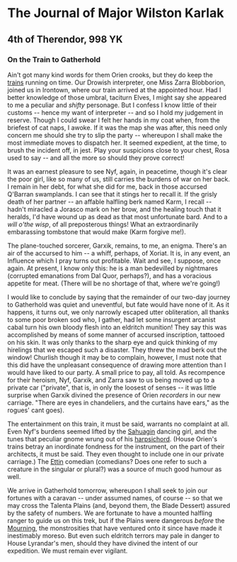 # The Journal of Major Wilston Karlak

## 4th of Therendor, 998 YK

### On the Train to Gatherhold

Ain't got many kind words for them Orien crooks, but they do keep the
[trains](https://eberron.fandom.com/wiki/Lightning_Rail) running on time. Our
Drowish interpreter, one Miss Zarra Blobborion, joined us in Irontown, where
our train arrived at the appointed hour. Had I better knowledge of those
umbral, taciturn Elves, I might say she appeared to me a peculiar and _shifty_
personage. But I confess I know little of their customs -- hence my want of
interpreter -- and so I hold my judgement in reserve. Though I could swear I
felt her hands in my coat when, from the briefest of cat naps, I awoke. If it
was the map she was after, this need only concern me should she try to slip
the party -- whereupon I shall make the most immediate moves to dispatch her.
It seemed expedient, at the time, to brush the incident off, in jest. Play
your suspicions close to your chest, Rosa used to say -- and all the more so
should they prove correct!

It was an earnest pleasure to see Nyf, again, in peacetime, though it's clear
the poor girl, like so many of us, still carries the burdens of war on her
back. I remain in her debt, for what she did for me, back in those accursed
Q'Barran swamplands. I can see that it stings her to recall it. If the grisly
death of her partner -- an affable halfling berk named Karm, I recall --
hadn't miracled a Jorasco mark on her brow, and the healing touch that it
heralds, I'd have wound up as dead as that most unfortunate bard. And to a
_will o'the wisp_, of all preposterous things! What an extraordinarily
embarassing tombstone that would make (Karm forgive me!).

The plane-touched sorcerer, Garxik, remains, to me, an enigma. There's an air
of the accursed to him -- a whiff, perhaps, of Xoriat. It is, in any event, an
Influence which I pray turns out profitable. Wait and see, I suppose, once
again. At present, I know only this: he is a man bedevilled by nightmares
(corrupted emanations from Dal Quor, perhaps?), and has a voracious appetite
for meat. (There will be no shortage of that, where we're going!)

I would like to conclude by saying that the remainder of our two-day journey
to Gatherhold was quiet and uneventful, but fate would have none of it. As it
happens, it turns out, we only narrowly escaped utter obliteration, all thanks
to some poor broken sod who, I gather, had let some insurgent arcanist cabal
turn his own bloody flesh into an eldritch munition! They say this was
accomplished by means of some manner of accursed inscription, tattooed on his
skin. It was only thanks to the sharp eye and quick thinking of my hirelings
that we escaped such a disaster. They threw the mad berk out the window!
Churlish though it may be to complain, however, I must note that this did have
the unpleasant consequence of drawing more attention than I would have liked
to our party. A small price to pay, all told. As recompence for their heroism,
Nyf, Garxik, and Zarra saw to us being moved up to a private car ("private",
that is, in only the loosest of senses -- it was little surprise when Garxik
divined the presence of Orien _recorders_ in our new carriage. "There are eyes
in chandeliers, and the curtains have ears," as the rogues' cant goes).

The entertainment on this train, it must be said, warrants no complaint at
all. Even Nyf's burdens seemed lifted by the
[Sahuagin](https://en.wikipedia.org/wiki/Sahuagin) dancing girl, and the tunes
that peculiar gnome wrung out of his
[harpsichord](https://youtu.be/oUqhYm5-9ZE). (House Orien's trains betray an
inordinate fondness for the instrument, on the part of their architects, it
must be said. They even thought to include one in our private carriage.) The
[Ettin](https://en.wikipedia.org/wiki/Ettin_(Dungeons_%26_Dragons)) comedian
(comedians? Does one refer to such a creature in the singular or plural?) was
a source of much good humour as well.

We arrive in Gatherhold tomorrow, whereupon I shall seek to join our fortunes
with a caravan -- under assumed names, of course -- so that we may cross the
Talenta Plains (and, beyond them, the Blade Dessert) assured by the safety of
numbers. We are fortunate to have a mounted halfling ranger to guide us on
this trek, but if the Plains were dangerous _before_ the
[Mourning](https://eberron.fandom.com/wiki/Day_of_Mourning), the monstrosities
that have ventured onto it since have made it inestimably moreso. But even
such eldritch terrors may pale in danger to House Lyrandar's men, should they
have divined the intent of our expedition. We must remain ever vigilant.

